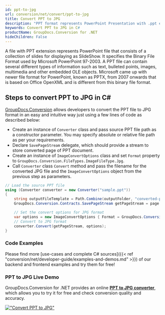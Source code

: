 ```yaml
---
id: ppt-to-jpg
url: conversion/net/convert/ppt-to-jpg
title: Convert PPT to JPG
description: "PPT format represents PowerPoint Presentation with .ppt extension. Learn how to convert PPT to JPG file programmatically in C# language using GroupDocs.Conversion for .NET library."
keywords: Convert PPT to JPG in C#
productName: GroupDocs.Conversion for .NET
hideChildren: False
---
```


A file with PPT extension represents PowerPoint file that consists of a collection of slides for displaying as SlideShow. It specifies the Binary File Format used by Microsoft PowerPoint 97-2003. A PPT file can contain several different types of information such as text, bulleted points, images, multimedia and other embedded OLE objects. Microsoft came up with newer file format for PowerPoint, known as PPTX, from 2007 onwards that is based on Office OpenXML and is different from this binary file format.

## Steps to convert PPT to JPG in C#

[GroupDocs.Conversion](https://products.groupdocs.com/conversion/net) allows developers to convert the PPT file to JPG format in an easy and intuitive way just using a few lines of code as described below:

* Create an instance of `Converter` class and pass source PPT file path as a constructor parameter. You may specify absolute or relative file path as per your requirements. 
* Declare `SavePageStream` delegate, which should provide a stream to store converted page of PPT document.
* Create an instance of `ImageConvertOptions` class and set `Format` property to `GroupDocs.Conversion.FileTypes.ImageFileType.Jpg`.
* Call `Converter` class `Convert` method and pass the filename for the converted JPG file and the `ImageConvertOptions` object from the previous step as parameters.

```csharp
// Load the source PPT file
using (Converter converter = new Converter("sample.ppt"))
{
    string outputFileTemplate = Path.Combine(outputFolder, "converted-page-{0}.jpg");
    GroupDocs.Conversion.Contracts.SavePageStream getPageStream = page => new FileStream(string.Format(outputFileTemplate, page), FileMode.Create);

    // Set the convert options for JPG format
    var options = new ImageConvertOptions { Format = GroupDocs.Conversion.FileTypes.ImageFileType.Jpg };   
    // Convert to JPG format
    converter.Convert(getPageStream, options);
}
```

### Code Examples

Please find more [use-cases and complete C# sources]({{< ref "conversion/net/developer-guide/examples-and-demos.md" >}}) of our backend and frontend examples and try them for free!

### PPT to JPG Live Demo

GroupDocs.Conversion for .NET provides an online [**PPT to JPG converter**](https://products.groupdocs.app/conversion/ppt-to-jpg), which allows you to try it for free and check conversion quality and accuracy.

[!["Convert PPT to JPG"](conversion/net/images/convert-to-jpg/convert-ppt-to-jpg.png)](https://products.groupdocs.app/conversion/ppt-to-jpg)